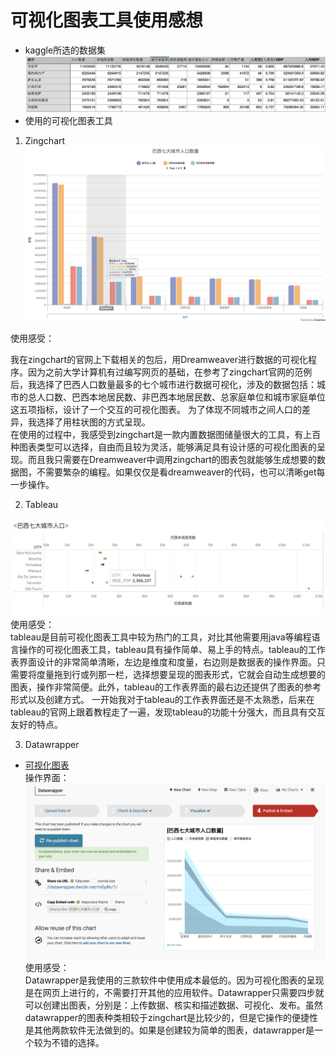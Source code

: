 # 可视化图表工具使用感想
* kaggle所选的数据集
![shujuji](https://github.com/Conynono/-/blob/master/屏幕快照%202019-10-17%2010.05.27.png) 
* 使用的可视化图表工具
1. Zingchart
![zingchart](https://github.com/Conynono/-/blob/master/zingchart.png)  

使用感受：   

我在zingchart的官网上下载相关的包后，用Dreamweaver进行数据的可视化程序。因为之前大学计算机有过编写网页的基础，在参考了zingchart官网的范例后，我选择了巴西人口数量最多的七个城市进行数据可视化，涉及的数据包括：城市的总人口数、巴西本地居民数、非巴西本地居民数、总家庭单位和城市家庭单位这五项指标，设计了一个交互的可视化图表。
为了体现不同城市之间人口的差异，我选择了用柱状图的方式呈现。  
在使用的过程中，我感受到zingchart是一款内置数据图储量很大的工具，有上百种图表类型可以选择，自由而且较为灵活，能够满足具有设计感的可视化图表的呈现。而且我只需要在Dreamweaver中调用zingchart的图表包就能够生成想要的数据图，不需要繁杂的编程。如果仅仅是看dreamweaver的代码，也可以清晰get每一步操作。

2. Tableau

![可视化图表](https://github.com/Conynono/pic/blob/master/tableau.png)  
使用感受：  
tableau是目前可视化图表工具中较为热门的工具，对比其他需要用java等编程语言操作的可视化图表工具，tableau具有操作简单、易上手的特点。tableau的工作表界面设计的非常简单清晰，左边是维度和度量，右边则是数据表的操作界面。只需要将度量拖到行或列那一栏，选择想要呈现的图表形式，它就会自动生成想要的图表，操作非常简便。此外，tableau的工作表界面的最右边还提供了图表的参考形式以及创建方式。
一开始我对于tableau的工作表界面还是不太熟悉，后来在tableau的官网上跟着教程走了一遍，发现tableau的功能十分强大，而且具有交互友好的特点。

3. Datawrapper  

* [可视化图表](https://datawrapper.dwcdn.net/mGp8n/1/)  
操作界面：
![操作界面](https://github.com/Conynono/-/blob/master/datawrapper%E6%93%8D%E4%BD%9C%E7%95%8C%E9%9D%A2.png)
使用感受：  
Datawrapper是我使用的三款软件中使用成本最低的。因为可视化图表的呈现是在网页上进行的，不需要打开其他的应用软件。Datawrapper只需要四步就可以创建出图表，分别是：上传数据、核实和描述数据、可视化、发布。虽然datawrapper的图表种类相较于zingchart是比较少的，但是它操作的便捷性是其他两款软件无法做到的。如果是创建较为简单的图表，datawrapper是一个较为不错的选择。
